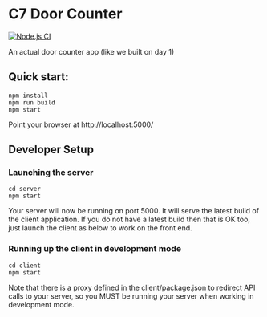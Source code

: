 # C7 Door Counter

[![Node.js CI](https://github.com/tonyenerson/c7-doorcounter2/actions/workflows/node.js.yml/badge.svg)](https://github.com/tonyenerson/c7-doorcounter2/actions/workflows/node.js.yml)


An actual door counter app (like we built on day 1)

## Quick start:

    npm install
    npm run build
    npm start

Point your browser at http://localhost:5000/


## Developer Setup

### Launching the server

    cd server
    npm start

Your server will now be running on port 5000.  It will serve the latest build of the client application.  If you do not have a latest build then that is OK too, just launch the client as below to work on the front end.

### Running up the client in development mode

    cd client
    npm start

Note that there is a proxy defined in the client/package.json to redirect API calls to your server, so you MUST be running your server when working in development mode.
